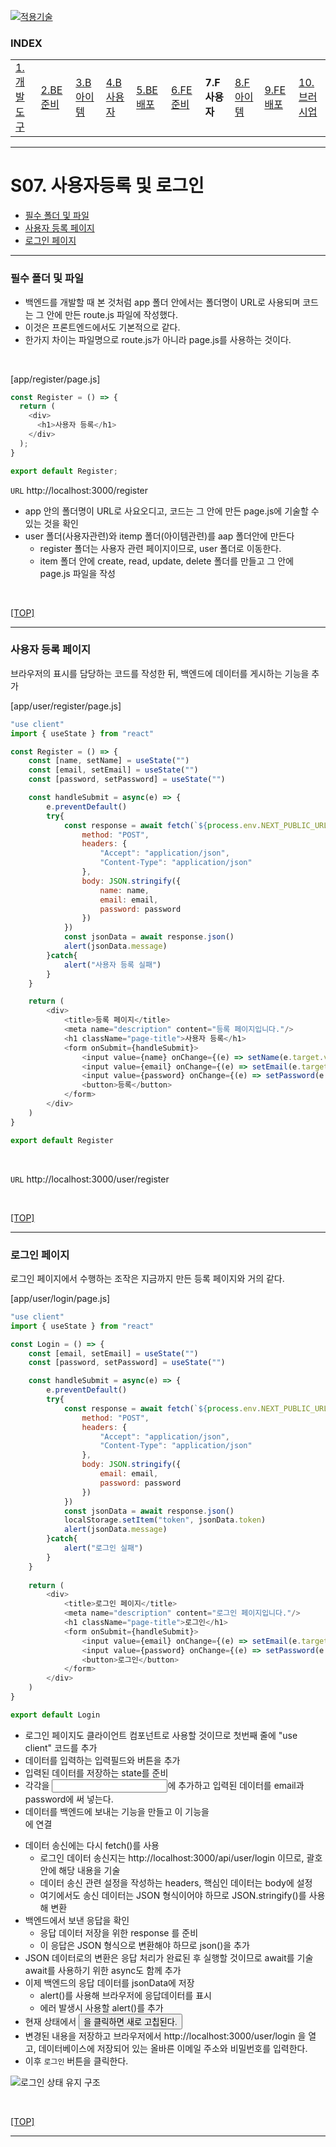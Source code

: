 [nextjs15]: readme.md
[![적용기술](https://skillicons.dev/icons?i=pr,nextjs,ts,react,vercel)][nextjs15]
 
### INDEX

<table>
  <tr>
    <td><a href="small_01.md">1.개발도구   </a></td>
    <td><a href="small_02.md">2.BE준비    </a></td>
    <td><a href="small_03.md">3.B아이템   </a></td>
    <td><a href="small_04.md">4.B사용자   </a></td>
    <td><a href="small_05.md">5.BE배포    </a></td>
    <td><a href="small_06.md">6.FE준비    </a></td>
    <td><b href="small_07.md">7.F사용자   </b></td>
    <td><a href="small_08.md">8.F아이템   </a></td>
    <td><a href="small_09.md">9.FE배포    </a></td>
    <td><a href="small_10.md">10.브러시업  </a></td>
  </tr>
</table>

---
# S07. 사용자등록 및 로그인
- [필수 폴더 및 파일](#필수-폴더-및-파일)
- [사용자 등록 페이지](#사용자-등록-페이지)
- [로그인 페이지](#로그인-페이지)

---
### 필수 폴더 및 파일

- 백엔드를 개발할 때 본 것처럼 app 폴더 안에서는 폴더명이 URL로 사용되며 코드는 그 안에 만든 route.js 파일에 작성했다. 
- 이것은 프론트엔드에서도 기본적으로 같다. 
- 한가지 차이는 파일명으로 route.js가 아니라 page.js를 사용하는 것이다. 
<br/>

[app/register/page.js]
```js
const Register = () => {
  return (
    <div>
      <h1>사용자 등록</h1>
    </div>
  );
}

export default Register;
```

`URL` http://localhost:3000/register


- app 안의 폴더명이 URL로 사요오디고, 코드는 그 안에 만든 page.js에 기술할 수 있는 것을 확인
- user 폴더(사용자관련)와 itemp 폴더(아이템관련)를 aap 폴더안에 만든다
  - register 폴더는 사용자 관련 페이지이므로, user 폴더로 이동한다.
  - item 폴더 안에 create, read, update, delete 폴더를 만들고 그 안에 page.js 파일을 작성 

<br/>

[[TOP]](#index)

---
### 사용자 등록 페이지

브라우저의 표시를 담당하는 코드를 작성한 뒤, 백엔드에 데이터를 게시하는 기능을 추가 <br/>

[app/user/register/page.js]
```js
"use client" 
import { useState } from "react"

const Register = () => {
    const [name, setName] = useState("") 
    const [email, setEmail] = useState("")
    const [password, setPassword] = useState("")

    const handleSubmit = async(e) => {
        e.preventDefault()  
        try{
            const response = await fetch(`${process.env.NEXT_PUBLIC_URL}/api/user/register`, {
                method: "POST",
                headers: { 
                    "Accept": "application/json", 
                    "Content-Type": "application/json"
                },
                body: JSON.stringify({ 
                    name: name,
                    email: email,
                    password: password
                })
            }) 
            const jsonData = await response.json() 
            alert(jsonData.message) 
        }catch{
            alert("사용자 등록 실패") 
        }
    }

    return (
        <div>
            <title>등록 페이지</title>     
            <meta name="description" content="등록 페이지입니다."/>
            <h1 className="page-title">사용자 등록</h1>
            <form onSubmit={handleSubmit}>
                <input value={name} onChange={(e) => setName(e.target.value)} type="text" name="name" placeholder="이름" required/> 
                <input value={email} onChange={(e) => setEmail(e.target.value)} type="text" name="email" placeholder="메일 주소" required/>
                <input value={password} onChange={(e) => setPassword(e.target.value)} type="text" name="password" placeholder="비밀번호" required/>
                <button>등록</button>
            </form> 
        </div>
    )
}

export default Register
```
<br/>

`URL` http://localhost:3000/user/register 



<br/>

[[TOP]](#index)

---
### 로그인 페이지

로그인 페이지에서 수행하는 조작은 지금까지 만든 등록 페이지와 거의 같다. <br/>

[app/user/login/page.js]
```js
"use client"
import { useState } from "react"

const Login = () => {
    const [email, setEmail] = useState("") 
    const [password, setPassword] = useState("")

    const handleSubmit = async(e) => {
        e.preventDefault()
        try{
            const response = await fetch(`${process.env.NEXT_PUBLIC_URL}/api/user/login`, {
                method: "POST",
                headers: { 
                    "Accept": "application/json", 
                    "Content-Type": "application/json"
                },
                body: JSON.stringify({
                    email: email,
                    password: password
                })
            })
            const jsonData = await response.json() 
            localStorage.setItem("token", jsonData.token) 
            alert(jsonData.message) 
        }catch{
            alert("로그인 실패")
        }
    }
    
    return (
        <div>
            <title>로그인 페이지</title>     
            <meta name="description" content="로그인 페이지입니다."/>
            <h1 className="page-title">로그인</h1>
            <form onSubmit={handleSubmit}>
                <input value={email} onChange={(e) => setEmail(e.target.value)} type="text" name="email" placeholder="메일 주소" required/>
                <input value={password} onChange={(e) => setPassword(e.target.value)} type="text" name="password" placeholder="비밀번호" required/>
                <button>로그인</button>
            </form>
        </div>
    )
}

export default Login
```

- 로그인 페이지도 클라이언트 컴포넌트로 사용할 것이므로 첫번째 줄에 "use client" 코드를 추가
- 데이터를 입력하는 입력필드와 버튼을 추가
- 입력된 데이터를 저장하는 state를 준비
- 각각을 <input>에 추가하고 입력된 데이터를 email과 password에 써 넣는다. 
- 데이터를 백엔드에 보내는 기능을 만들고 이 기능을 <form>에 연결
- 데이터 송신에는 다시 fetch()를 사용
  - 로그인 데이터 송신지는 http://localhost:3000/api/user/login 이므로, 괄호안에 해당 내용을 기술
  - 데이터 송신 관련 설정을 작성하는 headers, 핵심인 데이터는 body에 설정
  - 여기에서도 송신 데이터는 JSON 형식이어야 하므로 JSON.stringify()를 사용해 변환
- 백엔드에서 보낸 응답을 확인
  - 응답 데이터 저장을 위한 response 를 준비
  - 이 응답은 JSON 형식으로 변환해야 하므로 json()을 추가
- JSON 데이터로의 변환은 응답 처리가 완료된 후 실행할 것이므로 await를 기술 <br/>
  await를 사용하기 위한 async도 함께 추가
- 이제 백엔드의 응답 데이터를 jsonData에 저장
  - alert()를 사용해 브라우저에 응답데이터를 표시
  - 에러 발생시 사용할 alert()를 추가
- 현재 상태에서 <button>을 클릭하면 새로 고칩된다.
- 변경된 내용을 저장하고 브라우저에서 http://localhost:3000/user/login 을 열고, 데이터베이스에 저장되어 있는 올바른 이메일 주소와 비밀번호를 입력한다.
- 이후 `로그인` 버튼을 클릭한다.

![로그인 상태 유지 구조](./images/s07_login_process.png)

<br/>

[[TOP]](#index)

---
